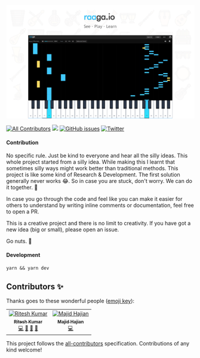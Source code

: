 ![poster](./poster.png)

[![All Contributors](https://img.shields.io/badge/all_contributors-2-orange.svg)](#contributors-)
[![](https://img.shields.io/badge/-Silly%20ideas%20welcome-orange)]()
[![GitHub issues](https://img.shields.io/github/issues/ritz078/raaga)](https://github.com/ritz078/raaga/issues)
[![Twitter](https://img.shields.io/twitter/url?style=social&url=https%3A%2F%2Fraaga.io)](https://twitter.com/intent/tweet?text=Wow:&url=https%3A%2F%2Fgithub.com%2Fritz078%2Fraaga)

#### Contribution

No specific rule. Just be kind to everyone and hear all the silly ideas. This whole project started from a silly idea. While making this I learnt that sometimes silly ways might work better than traditional methods. This project is like some kind of Research & Development. The first solution generally never works 😂. So in case you are stuck, don't worry. We can do it together. 💪

In case you go through the code and feel like you can make it easier for others to understand by writing inline comments or documentation, feel free to open a PR.

This is a creative project and there is no limit to creativity. If you have got a new idea (big or small), please open an issue.

Go nuts. 🎉

#### Development

```shell
yarn && yarn dev
```

## Contributors ✨

Thanks goes to these wonderful people ([emoji key](https://allcontributors.org/docs/en/emoji-key)):

<!-- ALL-CONTRIBUTORS-LIST:START - Do not remove or modify this section -->
<!-- prettier-ignore-start -->
<!-- markdownlint-disable -->
<table>
  <tr>
    <td align="center"><a href="https://riteshkr.com"><img src="https://avatars3.githubusercontent.com/u/5389035?v=4" width="100px;" alt="Ritesh Kumar"/><br /><sub><b>Ritesh Kumar</b></sub></a><br /><a href="https://github.com/ritz078/raaga/commits?author=ritz078" title="Code">💻</a> <a href="#design-ritz078" title="Design">🎨</a> <a href="#ideas-ritz078" title="Ideas, Planning, & Feedback">🤔</a> <a href="#review-ritz078" title="Reviewed Pull Requests">👀</a></td>
    <td align="center"><a href="http://www.majidhajian.com"><img src="https://avatars2.githubusercontent.com/u/1325451?v=4" width="100px;" alt="Majid Hajian"/><br /><sub><b>Majid Hajian</b></sub></a><br /><a href="https://github.com/ritz078/raaga/commits?author=mhadaily" title="Code">💻</a></td>
  </tr>
</table>

<!-- markdownlint-enable -->
<!-- prettier-ignore-end -->

<!-- ALL-CONTRIBUTORS-LIST:END -->

This project follows the [all-contributors](https://github.com/all-contributors/all-contributors) specification. Contributions of any kind welcome!
